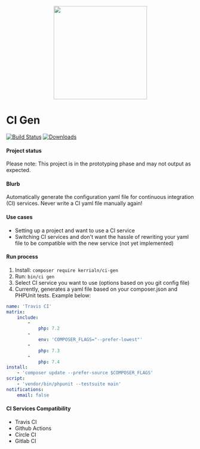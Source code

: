 <p align="center">
<img src="https://github.com/Kerrialn/ci-gen/blob/master/resources/CI-Gen-logo-v2.png" height=250 width=250>
</p>

# CI Gen

[![Build Status](https://img.shields.io/travis/kerrialn/ci-gen/master.svg?style=flat-square)](https://travis-ci.org/kerrialn/ci-gen)
[![Downloads](https://img.shields.io/packagist/dt/kerrialn/ci-gen.svg?style=flat-square)](https://packagist.org/packages/kerrialn/ci-gen)

#### Project status
Please note: This project is in the prototyping phase and may not output as expected.

#### Blurb 
Automatically generate the configuration yaml file for continuous integration (CI) services. Never write a CI yaml file manually again!

#### Use cases
- Setting up a project and want  to use a CI service
- Switching CI services and don't want the hassle of rewriting your yaml file to be compatible with the new service (not yet implemented) 

#### Run process
1. Install: `composer require kerrialn/ci-gen`
1. Run: `bin/ci gen`
2. Select CI service you want to use (options based on you git config file)
3. Currently, generates a yaml file based on your composer.json and PHPUnit tests. Example below:

```yaml
name: 'Travis CI'
matrix:
    include:
        -
            php: 7.2
        -
            env: 'COMPOSER_FLAGS="--prefer-lowest"'
        -
            php: 7.3
        -
            php: 7.4
install:
    - 'composer update --prefer-source $COMPOSER_FLAGS'
script:
    - 'vendor/bin/phpunit --testsuite main'
notifications:
    email: false
```

#### CI Services Compatibility
- Travis CI
- Github Actions
- Circle CI
- Gitlab CI
